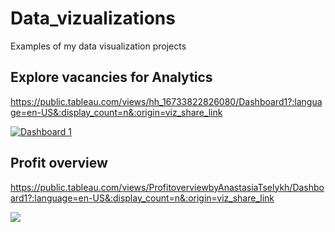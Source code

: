 # Data_vizualizations
Examples of my data visualization projects

## Explore vacancies for Analytics
https://public.tableau.com/views/hh_16733822826080/Dashboard1?:language=en-US&:display_count=n&:origin=viz_share_link

<div class='tableauPlaceholder' id='viz1674217541366' style='position: relative'><noscript><a href='#'><img alt='Dashboard 1 ' src='https:&#47;&#47;public.tableau.com&#47;static&#47;images&#47;hh&#47;hh_16733822826080&#47;Dashboard1&#47;1_rss.png' style='border: none' /></a></noscript><object class='tableauViz'  style='display:none;'><param name='host_url' value='https%3A%2F%2Fpublic.tableau.com%2F' /> <param name='embed_code_version' value='3' /> <param name='site_root' value='' /><param name='name' value='hh_16733822826080&#47;Dashboard1' /><param name='tabs' value='no' /><param name='toolbar' value='yes' /><param name='static_image' value='https:&#47;&#47;public.tableau.com&#47;static&#47;images&#47;hh&#47;hh_16733822826080&#47;Dashboard1&#47;1.png' /> <param name='animate_transition' value='yes' /><param name='display_static_image' value='yes' /><param name='display_spinner' value='yes' /><param name='display_overlay' value='yes' /><param name='display_count' value='yes' /><param name='language' value='en-US' /></object></div>                <script type='text/javascript'>                    var divElement = document.getElementById('viz1674217541366');                    var vizElement = divElement.getElementsByTagName('object')[0];                    vizElement.style.width='1366px';vizElement.style.height='795px';                    var scriptElement = document.createElement('script');                    scriptElement.src = 'https://public.tableau.com/javascripts/api/viz_v1.js';                    vizElement.parentNode.insertBefore(scriptElement, vizElement);                </script>


## Profit overview
https://public.tableau.com/views/ProfitoverviewbyAnastasiaTselykh/Dashboard1?:language=en-US&:display_count=n&:origin=viz_share_link

<div class='tableauPlaceholder' id='viz1674217670229' style='position: relative'><noscript><a href='#'><img alt=' ' src='https:&#47;&#47;public.tableau.com&#47;static&#47;images&#47;Pr&#47;ProfitoverviewbyAnastasiaTselykh&#47;Dashboard1&#47;1_rss.png' style='border: none' /></a></noscript><object class='tableauViz'  style='display:none;'><param name='host_url' value='https%3A%2F%2Fpublic.tableau.com%2F' /> <param name='embed_code_version' value='3' /> <param name='site_root' value='' /><param name='name' value='ProfitoverviewbyAnastasiaTselykh&#47;Dashboard1' /><param name='tabs' value='yes' /><param name='toolbar' value='yes' /><param name='static_image' value='https:&#47;&#47;public.tableau.com&#47;static&#47;images&#47;Pr&#47;ProfitoverviewbyAnastasiaTselykh&#47;Dashboard1&#47;1.png' /> <param name='animate_transition' value='yes' /><param name='display_static_image' value='yes' /><param name='display_spinner' value='yes' /><param name='display_overlay' value='yes' /><param name='display_count' value='yes' /><param name='language' value='en-US' /></object></div>                <script type='text/javascript'>                    var divElement = document.getElementById('viz1674217670229');                    var vizElement = divElement.getElementsByTagName('object')[0];                    vizElement.style.width='1024px';vizElement.style.height='818px';                    var scriptElement = document.createElement('script');                    scriptElement.src = 'https://public.tableau.com/javascripts/api/viz_v1.js';                    vizElement.parentNode.insertBefore(scriptElement, vizElement);                </script>



